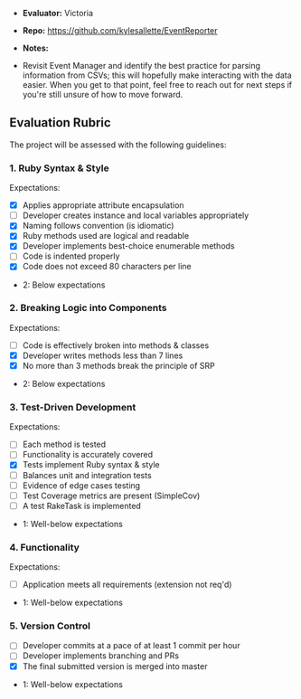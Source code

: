 * **Evaluator:** Victoria
* **Repo:** https://github.com/kylesallette/EventReporter
* **Notes:**

* Revisit Event Manager and identify the best practice for parsing information from CSVs; this will hopefully make interacting with the data easier. When you get to that point, feel free to reach out for next steps if you're still unsure of how to move forward.

## Evaluation Rubric

The project will be assessed with the following guidelines:

### 1. Ruby Syntax & Style

Expectations: 

- [x] Applies appropriate attribute encapsulation  
- [ ] Developer creates instance and local variables appropriately
- [x] Naming follows convention (is idiomatic)
- [x] Ruby methods used are logical and readable  
- [x] Developer implements best-choice enumerable methods
- [ ] Code is indented properly
- [x] Code does not exceed 80 characters per line  

* 2: Below expectations

### 2. Breaking Logic into Components

Expectations: 

- [ ] Code is effectively broken into methods & classes 
- [x] Developer writes methods less than 7 lines 
- [x] No more than 3 methods break the principle of SRP 

* 2: Below expectations


### 3. Test-Driven Development

Expectations: 

- [ ] Each method is tested  
- [ ] Functionality is accurately covered
- [x] Tests implement Ruby syntax & style   
- [ ] Balances unit and integration tests 
- [ ] Evidence of edge cases testing 
- [ ] Test Coverage metrics are present (SimpleCov)
- [ ] A test RakeTask is implemented

* 1: Well-below expectations


### 4. Functionality

Expectations: 

- [ ] Application meets all requirements (extension not req'd)

* 1: Well-below expectations


### 5. Version Control

- [ ] Developer commits at a pace of at least 1 commit per hour
- [ ] Developer implements branching and PRs
- [x] The final submitted version is merged into master

* 1: Well-below expectations

